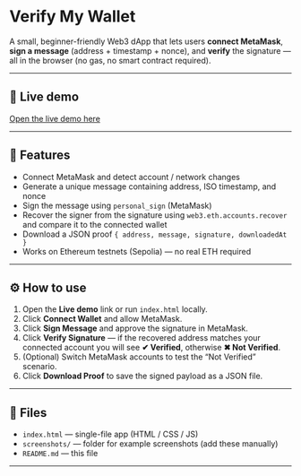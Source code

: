 # Verify My Wallet

A small, beginner-friendly Web3 dApp that lets users **connect MetaMask**, **sign a message** (address + timestamp + nonce), and **verify** the signature — all in the browser (no gas, no smart contract required).

---

## 🔗 Live demo
[Open the live demo here](https://verify-my-wallet-mansigoles-projects.vercel.app/)

---

## 🧾 Features
- Connect MetaMask and detect account / network changes  
- Generate a unique message containing address, ISO timestamp, and nonce  
- Sign the message using `personal_sign` (MetaMask)  
- Recover the signer from the signature using `web3.eth.accounts.recover` and compare it to the connected wallet  
- Download a JSON proof `{ address, message, signature, downloadedAt }`  
- Works on Ethereum testnets (Sepolia) — no real ETH required

---

## ⚙️ How to use
1. Open the **Live demo** link or run `index.html` locally.  
2. Click **Connect Wallet** and allow MetaMask.  
3. Click **Sign Message** and approve the signature in MetaMask.  
4. Click **Verify Signature** — if the recovered address matches your connected account you will see **✔ Verified**, otherwise **✖ Not Verified**.  
5. (Optional) Switch MetaMask accounts to test the “Not Verified” scenario.  
6. Click **Download Proof** to save the signed payload as a JSON file.

---

## 🧩 Files
- `index.html` — single-file app (HTML / CSS / JS)  
- `screenshots/` — folder for example screenshots (add these manually)  
- `README.md` — this file

---


